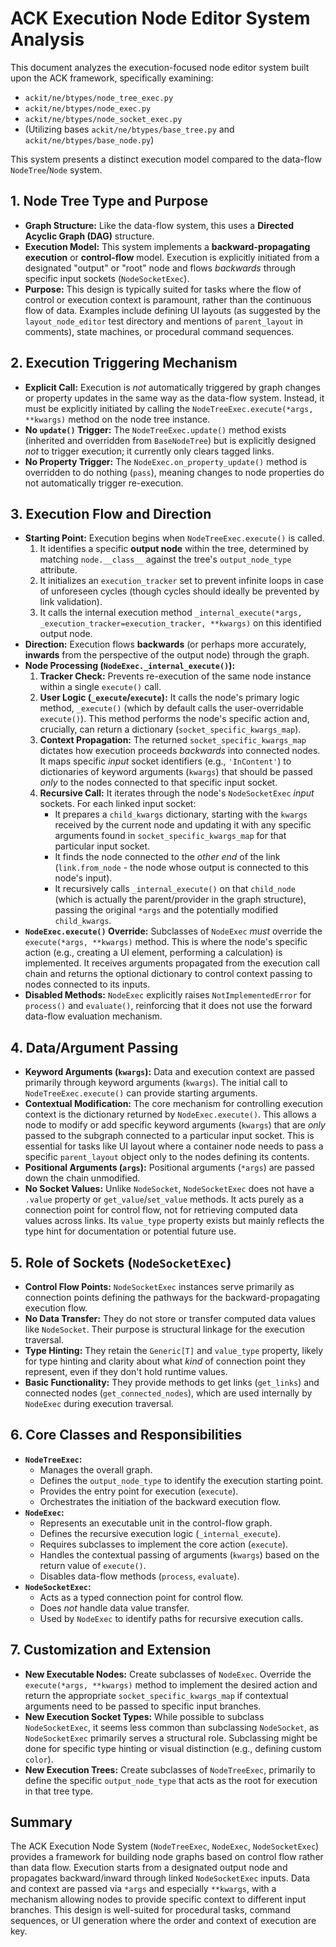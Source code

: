 # ACK Execution Node Editor System Analysis

This document analyzes the execution-focused node editor system built upon the ACK framework, specifically examining:
- `ackit/ne/btypes/node_tree_exec.py`
- `ackit/ne/btypes/node_exec.py`
- `ackit/ne/btypes/node_socket_exec.py`
- (Utilizing bases `ackit/ne/btypes/base_tree.py` and `ackit/ne/btypes/base_node.py`)

This system presents a distinct execution model compared to the data-flow `NodeTree`/`Node` system.

## 1. Node Tree Type and Purpose

-   **Graph Structure:** Like the data-flow system, this uses a **Directed Acyclic Graph (DAG)** structure.
-   **Execution Model:** This system implements a **backward-propagating execution** or **control-flow** model. Execution is explicitly initiated from a designated "output" or "root" node and flows *backwards* through specific input sockets (`NodeSocketExec`).
-   **Purpose:** This design is typically suited for tasks where the flow of control or execution context is paramount, rather than the continuous flow of data. Examples include defining UI layouts (as suggested by the `layout_node_editor` test directory and mentions of `parent_layout` in comments), state machines, or procedural command sequences.

## 2. Execution Triggering Mechanism

-   **Explicit Call:** Execution is *not* automatically triggered by graph changes or property updates in the same way as the data-flow system. Instead, it must be explicitly initiated by calling the `NodeTreeExec.execute(*args, **kwargs)` method on the node tree instance.
-   **No `update()` Trigger:** The `NodeTreeExec.update()` method exists (inherited and overridden from `BaseNodeTree`) but is explicitly designed *not* to trigger execution; it currently only clears tagged links.
-   **No Property Trigger:** The `NodeExec.on_property_update()` method is overridden to do nothing (`pass`), meaning changes to node properties do not automatically trigger re-execution.

## 3. Execution Flow and Direction

-   **Starting Point:** Execution begins when `NodeTreeExec.execute()` is called.
    1.  It identifies a specific **output node** within the tree, determined by matching `node.__class__` against the tree's `output_node_type` attribute.
    2.  It initializes an `execution_tracker` set to prevent infinite loops in case of unforeseen cycles (though cycles should ideally be prevented by link validation).
    3.  It calls the internal execution method `_internal_execute(*args, _execution_tracker=execution_tracker, **kwargs)` on this identified output node.
-   **Direction:** Execution flows **backwards** (or perhaps more accurately, **inwards** from the perspective of the output node) through the graph.
-   **Node Processing (`NodeExec._internal_execute()`):**
    1.  **Tracker Check:** Prevents re-execution of the same node instance within a single `execute()` call.
    2.  **User Logic (`_execute`/`execute`):** It calls the node's primary logic method, `_execute()` (which by default calls the user-overridable `execute()`). This method performs the node's specific action and, crucially, can return a dictionary (`socket_specific_kwargs_map`).
    3.  **Context Propagation:** The returned `socket_specific_kwargs_map` dictates how execution proceeds *backwards* into connected nodes. It maps specific *input* socket identifiers (e.g., `'InContent'`) to dictionaries of keyword arguments (`kwargs`) that should be passed *only* to the nodes connected to that specific input socket.
    4.  **Recursive Call:** It iterates through the node's `NodeSocketExec` *input* sockets. For each linked input socket:
        - It prepares a `child_kwargs` dictionary, starting with the `kwargs` received by the current node and updating it with any specific arguments found in `socket_specific_kwargs_map` for that particular input socket.
        - It finds the node connected to the *other end* of the link (`link.from_node` - the node whose output is connected to this node's input).
        - It recursively calls `_internal_execute()` on that `child_node` (which is actually the parent/provider in the graph structure), passing the original `*args` and the potentially modified `child_kwargs`.
-   **`NodeExec.execute()` Override:** Subclasses of `NodeExec` *must* override the `execute(*args, **kwargs)` method. This is where the node's specific action (e.g., creating a UI element, performing a calculation) is implemented. It receives arguments propagated from the execution call chain and returns the optional dictionary to control context passing to nodes connected to its inputs.
-   **Disabled Methods:** `NodeExec` explicitly raises `NotImplementedError` for `process()` and `evaluate()`, reinforcing that it does not use the forward data-flow evaluation mechanism.

## 4. Data/Argument Passing

-   **Keyword Arguments (`kwargs`):** Data and execution context are passed primarily through keyword arguments (`kwargs`). The initial call to `NodeTreeExec.execute()` can provide starting arguments.
-   **Contextual Modification:** The core mechanism for controlling execution context is the dictionary returned by `NodeExec.execute()`. This allows a node to modify or add specific keyword arguments (`kwargs`) that are *only* passed to the subgraph connected to a particular input socket. This is essential for tasks like UI layout where a container node needs to pass a specific `parent_layout` object only to the nodes defining its contents.
-   **Positional Arguments (`args`):** Positional arguments (`*args`) are passed down the chain unmodified.
-   **No Socket Values:** Unlike `NodeSocket`, `NodeSocketExec` does not have a `.value` property or `get_value`/`set_value` methods. It acts purely as a connection point for control flow, not for retrieving computed data values across links. Its `value_type` property exists but mainly reflects the type hint for documentation or potential future use.

## 5. Role of Sockets (`NodeSocketExec`)

-   **Control Flow Points:** `NodeSocketExec` instances serve primarily as connection points defining the pathways for the backward-propagating execution flow.
-   **No Data Transfer:** They do not store or transfer computed data values like `NodeSocket`. Their purpose is structural linkage for the execution traversal.
-   **Type Hinting:** They retain the `Generic[T]` and `value_type` property, likely for type hinting and clarity about what *kind* of connection point they represent, even if they don't hold runtime values.
-   **Basic Functionality:** They provide methods to get links (`get_links`) and connected nodes (`get_connected_nodes`), which are used internally by `NodeExec` during execution traversal.

## 6. Core Classes and Responsibilities

-   **`NodeTreeExec`:**
    -   Manages the overall graph.
    -   Defines the `output_node_type` to identify the execution starting point.
    -   Provides the entry point for execution (`execute`).
    -   Orchestrates the initiation of the backward execution flow.
-   **`NodeExec`:**
    -   Represents an executable unit in the control-flow graph.
    -   Defines the recursive execution logic (`_internal_execute`).
    -   Requires subclasses to implement the core action (`execute`).
    -   Handles the contextual passing of arguments (`kwargs`) based on the return value of `execute()`.
    -   Disables data-flow methods (`process`, `evaluate`).
-   **`NodeSocketExec`:**
    -   Acts as a typed connection point for control flow.
    -   Does *not* handle data value transfer.
    -   Used by `NodeExec` to identify paths for recursive execution calls.

## 7. Customization and Extension

-   **New Executable Nodes:** Create subclasses of `NodeExec`. Override the `execute(*args, **kwargs)` method to implement the desired action and return the appropriate `socket_specific_kwargs_map` if contextual arguments need to be passed to specific input branches.
-   **New Execution Socket Types:** While possible to subclass `NodeSocketExec`, it seems less common than subclassing `NodeSocket`, as `NodeSocketExec` primarily serves a structural role. Subclassing might be done for specific type hinting or visual distinction (e.g., defining custom `color`).
-   **New Execution Trees:** Create subclasses of `NodeTreeExec`, primarily to define the specific `output_node_type` that acts as the root for execution in that tree type.

## Summary

The ACK Execution Node System (`NodeTreeExec`, `NodeExec`, `NodeSocketExec`) provides a framework for building node graphs based on control flow rather than data flow. Execution starts from a designated output node and propagates backward/inward through linked `NodeSocketExec` inputs. Data and context are passed via `*args` and especially `**kwargs`, with a mechanism allowing nodes to provide specific context to different input branches. This design is well-suited for procedural tasks, command sequences, or UI generation where the order and context of execution are key. 